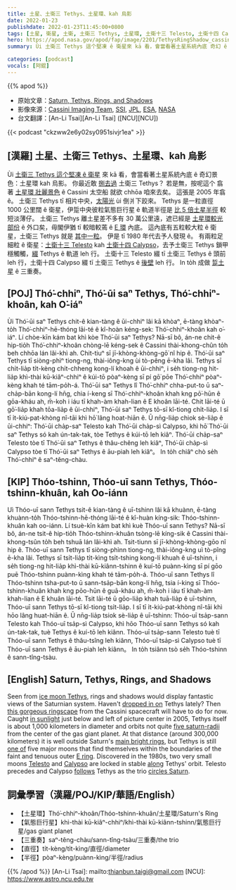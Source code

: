 ```yaml
---
title: 土星、土衛三 Tethys、土星環、kah 烏影
date: 2022-01-23
publishdate: 2022-01-23T11:45:00+0800
tags: [土星, 衛星, 土衛, 土衛三 Tethys, 土星環, 土衛十三 Telesto, 土衛十四 Calypso, Cassini 太空船, E 環, 氣態巨行星, 三重奏]
hero: https://apod.nasa.gov/apod/fap/image/2201/TethysRingShadow_cassini_1080.jpg
summary: Ùi 土衛三 Tethys 這个堅凍 ê 衛星來 kā 看，會當看著土星系統內底 奇幻 ê 景色：土星環 kah 烏影。

categories: [podcast]
vocals: [阿錕]
---
```


{{% apod %}}

- 原始文章：[Saturn, Tethys, Rings, and Shadows](https://apod.nasa.gov/apod/ap220123.html)
- 影像來源：[Cassini Imaging Team](https://ciclops.org/), [SSI](https://www.spacescience.org/), [JPL](https://www.jpl.nasa.gov/), [ESA](https://www.esa.int/), [NASA](https://www.nasa.gov/)
- 台文翻譯：[An-Li Tsai][An-Li Tsai] ([NCU][NCU])

{{< podcast "ckzww2e6y02sy0951sivjr1ea" >}}

## [漢羅] 土星、土衛三 Tethys、土星環、kah 烏影
Ùi [土衛三 Tethys 這个堅凍 ê 衛星][ice moon Tethys] 來 kā 看，會當看著土星系統內底 ê 奇幻景色：土星環 kah 烏影。
你最近敢 [捌去過][dropped in on] 土衛三 Tethys？
若是無，按呢這个 翕著 [土星環 壯麗景色][this gorgeous ringscape] ê Cassini 太空船 就欲 chhōa 咱來去矣。
這張是 2005 年翕 ê。
土衛三 Tethys tī 相片中央，[太陽光][in sunlight] ùi 倒爿下跤來。
Tethys 是一粒直徑 1000 公里闊 ê 衛星，伊踅中央彼粒氣態巨行星 ê 軌道半徑是 [比 5 倍土星半徑][five saturn-radii] 較短淡薄仔。
土衛三 Tethys 離土星差不多有 30 萬公里遠，遮已經是 [土星環較光部份][main bright rings] ê 外口矣，毋閣伊猶 tī 較暗較蔫 ê [E 環][E ring] 內底。
這內底有五粒較大粒 ê 衛星，土衛三 Tethys 就是 [其中一粒][one of]。
伊是 tī 1980 年代去予人發現 ê。
有兩粒足細粒 ê 衛星：[土衛十三 Telesto][Telesto] kah [土衛十四 Calypso][Calypso]，去予土衛三 Tethys 鎖甲穩觸觸，[綴][along] Tethys ê 軌道 leh 行。
土衛十三 Telesto 綴 tī 土衛三 Tethys ê 頭前 leh 行，土衛十四 Calypso 綴 tī 土衛三 Tethys ê [後壁][follows] leh 行。
In to̍h 成做 [踅土星][circles Saturn] ê 三重奏。


## [POJ] Thó͘-chhiⁿ, Thó͘-ūi saⁿ Tethys, Thó͘-chhiⁿ-khoân, kah O͘-iáⁿ
Ùi Thó͘-ūi saⁿ Tethys chit-ê kian-tàng ê ūi-chhiⁿ lâi kā khòaⁿ, ē-tàng khòaⁿ-to̍h Thó͘-chhiⁿ-hē-thóng lāi-té ê kî-hoàn kéng-sek: Thó͘-chhiⁿ-khoân kah o͘-iáⁿ.
Lí chòe-kīn kám bat khì kòe Thó͘-ūi saⁿ Tethys?
Nā-sī bô, án-ne chit-ê hip-tio̍h Thó͘-chhiⁿ-khoân chòng-lē kéng-sek ê Cassini thài-khong-chûn to̍h beh chhōa lán lâi-khì ah.
Chit-tiuⁿ sī jī-khòng-khòng-gō͘ nî hip ê.
Thó͘-ūi saⁿ Tethys tī siòng-phìⁿ tiong-ng, thài-iông-kng ùi tò-pêng ē-kha lâi.
Tethys sī chi̍t-lia̍p ti̍t-kèng chi̍t-chheng kong-lí khoah ê ūi-chhiⁿ, i se̍h tiong-ng hit-lia̍p khì-thài kū-kiâⁿ-chhiⁿ ê kúi-tō pòaⁿ-kèng sī pí gō͘ pōe Thó͘-chhiⁿ pòaⁿ-kèng khah té tām-po̍h-á.
Thó͘-ūi saⁿ Tethys lî Thó͘-chhiⁿ chha-put-to ū saⁿ-cha̍p-bān kong-lí hn̄g, chia í-keng sī Thó͘-chhiⁿ-khoân khah kng pō͘-hūn ê gōa-kháu ah, m̄-koh i iáu tī khah-àm khah-lian ê E khoân lāi-té.
Chit lāi-té ū gō͘-lia̍p khah tōa-lia̍p ê ūi-chhiⁿ, Thó͘-ūi saⁿ Tethys tō-sī kî-tiong chi̍t-lia̍p.
I sī tī i̍t-kiú-pat-khòng nî-tāi khì hō͘ lâng hoat-hiān ê.
Ū nn̄g-lia̍p chiok sè-lia̍p ê ūi-chhiⁿ: Thó͘-ūi cha̍p-saⁿ Telesto kah Thó͘-ūi cha̍p-sì Calypso, khì hō͘ Thó͘-ūi saⁿ Tethys só kah ún-tak-tak, tòe Tethys ê kúi-tō leh kiâⁿ.
Thó͘-ūi cha̍p-saⁿ Telesto tòe tī Thó͘-ūi saⁿ Tethys ê thâu-chêng leh kiâⁿ, Thó͘-ūi cha̍p-sì Calypso tòe tī Thó͘-ūi saⁿ Tethys ê āu-piah leh kiâⁿ。
In to̍h chiâⁿ chò se̍h Thó͘-chhiⁿ ê saⁿ-têng-chàu.

## [KIP] Thóo-tshinn, Thóo-uī sann Tethys, Thóo-tshinn-khuân, kah Oo-iánn
Uì Thóo-uī sann Tethys tsit-ê kian-tàng ê uī-tshinn lâi kā khuànn, ē-tàng khuànn-to̍h Thóo-tshinn-hē-thóng lāi-té ê kî-huàn kíng-sik: Thóo-tshinn-khuân kah oo-iánn.
Lí tsuè-kīn kám bat khì kuè Thóo-uī sann Tethys?
Nā-sī bô, án-ne tsit-ê hip-tio̍h Thóo-tshinn-khuân tsòng-lē kíng-sik ê Cassini thài-khong-tsûn to̍h beh tshuā lán lâi-khì ah.
Tsit-tiunn sī jī-khòng-khòng-gōo nî hip ê.
Thóo-uī sann Tethys tī siòng-phìnn tiong-ng, thài-iông-kng uì tò-pîng ē-kha lâi.
Tethys sī tsi̍t-lia̍p ti̍t-kìng tsi̍t-tshing kong-lí khuah ê uī-tshinn, i se̍h tiong-ng hit-lia̍p khì-thài kū-kiânn-tshinn ê kuí-tō puànn-kìng sī pí gōo puē Thóo-tshinn puànn-kìng khah té tām-po̍h-á.
Thóo-uī sann Tethys lî Thóo-tshinn tsha-put-to ū sann-tsa̍p-bān kong-lí hn̄g, tsia í-king sī Thóo-tshinn-khuân khah kng pōo-hūn ê guā-kháu ah, m̄-koh i iáu tī khah-àm khah-lian ê E khuân lāi-té.
Tsit lāi-té ū gōo-lia̍p khah tuā-lia̍p ê uī-tshinn, Thóo-uī sann Tethys tō-sī kî-tiong tsi̍t-lia̍p.
I sī tī i̍t-kiú-pat-khòng nî-tāi khì hōo lâng huat-hiān ê.
Ū nn̄g-lia̍p tsiok sè-lia̍p ê uī-tshinn: Thóo-uī tsa̍p-sann Telesto kah Thóo-uī tsa̍p-sì Calypso, khì hōo Thóo-uī sann Tethys só kah ún-tak-tak, tuè Tethys ê kuí-tō leh kiânn.
Thóo-uī tsa̍p-sann Telesto tuè tī Thóo-uī sann Tethys ê thâu-tsîng leh kiânn, Thóo-uī tsa̍p-sì Calypso tuè tī Thóo-uī sann Tethys ê āu-piah leh kiânn。
In to̍h tsiânn tsò se̍h Thóo-tshinn ê sann-tîng-tsàu.

## [English] Saturn, Tethys, Rings, and Shadows
Seen from [ice moon Tethys][ice moon Tethys], rings and shadows would display fantastic views of the Saturnian system.
Haven't [dropped in on][dropped in on] Tethys lately?
Then [this gorgeous ringscape][this gorgeous ringscape] from the Cassini spacecraft will have to do for now.
Caught [in sunlight][in sunlight] just below and left of picture center in 2005, Tethys itself is about 1,000 kilometers in diameter and orbits not quite [five saturn-radii][five saturn-radii] from the center of the gas giant planet.
At that distance (around 300,000 kilometers) it is well outside Saturn's [main bright rings][main bright rings], but Tethys is still [one of][one of] five major moons that find themselves within the boundaries of the faint and tenuous outer [E ring][E ring].
Discovered in the 1980s, two very small moons [Telesto][Telesto] and [Calypso][Calypso] are locked in stable [along][along] Tethys' orbit.
Telesto precedes and Calypso [follows][follows] Tethys as the trio [circles Saturn][circles Saturn].

## 詞彙學習（漢羅/POJ/KIP/華語/English）
- 【土星環】Thó͘-chhiⁿ-khoân/Thóo-tshinn-khuân/土星環/Saturn's Ring
- 【氣態巨行星】khì-thài kū-kiâⁿ-chhiⁿ/khì-thài kū-kiânn-tshinn/氣態巨行星/gas giant planet
- 【三重奏】saⁿ-têng-chàu/sann-tîng-tsàu/三重奏/the trio
- 【直徑】ti̍t-kèng/ti̍t-kìng/直徑/diameter
- 【半徑】pòaⁿ-kèng/puànn-kìng/半徑/radius


{{% /apod %}}
[An-Li Tsai]: mailto:thianbun.taigi@gmail.com
[NCU]: https://www.astro.ncu.edu.tw


[ice moon Tethys]:https://solarsystem.nasa.gov/moons/saturn-moons/tethys/in-depth/
[dropped in on]:https://apod.nasa.gov/apod/ap050117.html
[this gorgeous ringscape]:https://photojournal.jpl.nasa.gov/catalog/PIA07545
[in sunlight]:https://apod.nasa.gov/apod/ap041202.html
[five saturn-radii]:https://nssdc.gsfc.nasa.gov/planetary/factsheet/saturnfact.html
[main bright rings]:https://en.wikipedia.org/wiki/Rings_of_Saturn
[one of]:https://apod.nasa.gov/apod/ap140406.html
[E ring]:https://apod.nasa.gov/apod/ap070327.html
[Telesto]:https://apod.nasa.gov/apod/ap060222.html
[Calypso]:https://solarsystem.nasa.gov/moons/saturn-moons/calypso/in-depth/
[along]:https://solarsystem.nasa.gov/resources/754/what-is-a-lagrange-point/
[follows]:https://ichef.bbci.co.uk/news/549/cpsprodpb/1261C/production/_100729257_photojan0574306am.jpg
[circles Saturn]:http://www.orbitsimulator.com/gravity/articles/tethys.html
